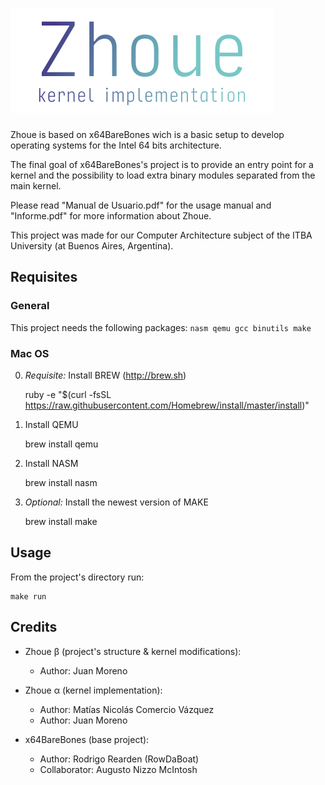# ![Zhoue Logo](/Docs/logo.png)

Zhoue is based on x64BareBones wich is a basic setup to develop operating systems for the Intel 64 bits architecture.

The final goal of x64BareBones's project is to provide an entry point for a kernel and the possibility to load extra binary modules separated from the main kernel.

Please read "Manual de Usuario.pdf" for the usage manual and "Informe.pdf" for more information about Zhoue.

This project was made for our Computer Architecture subject of the ITBA University (at Buenos Aires, Argentina).

## Requisites

### General

This project needs the following packages: `nasm qemu gcc binutils make`

### Mac OS

0) *Requisite:* Install BREW (http://brew.sh)

	ruby -e "$(curl -fsSL https://raw.githubusercontent.com/Homebrew/install/master/install)"

1) Install QEMU

	brew install qemu

2) Install NASM

	brew install nasm

3) *Optional:* Install the newest version of MAKE

	brew install make

## Usage

From the project's directory run:

	make run

## Credits

- Zhoue β (project's structure & kernel modifications): 
	- Author: Juan Moreno

- Zhoue α (kernel implementation): 
	- Author: Matías Nicolás Comercio Vázquez 
	- Author: Juan Moreno

- x64BareBones (base project): 
	- Author: Rodrigo Rearden (RowDaBoat) 
	- Collaborator: Augusto Nizzo McIntosh
